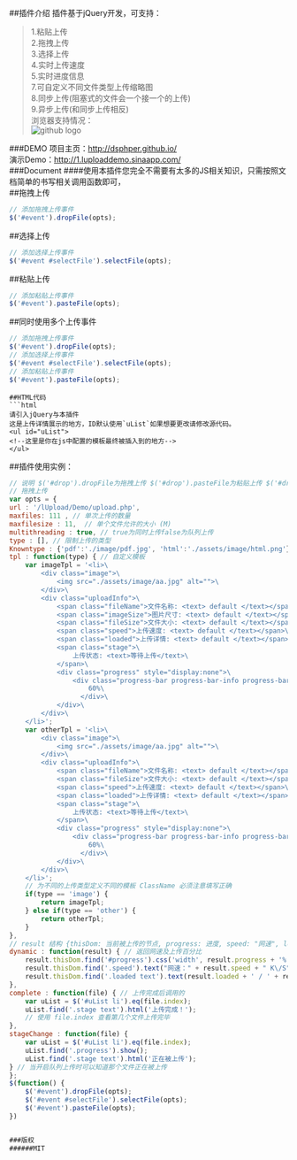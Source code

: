 ##插件介绍
插件基于jQuery开发，可支持：
>1.粘贴上传  
2.拖拽上传  
3.选择上传  
4.实时上传速度  
5.实时进度信息  
7.可自定义不同文件类型上传缩略图  
8.同步上传(阻塞式的文件会一个接一个的上传)  
9.异步上传(和同步上传相反)  
浏览器支持情况：  
![github logo](http://dsphper.github.io/assets/image/jianrong.gif)  

###DEMO
项目主页：http://dsphper.github.io/  
演示Demo：http://1.luploaddemo.sinaapp.com/  
###Document
####使用本插件您完全不需要有太多的JS相关知识，只需按照文档简单的书写相关调用函数即可，  
##拖拽上传
```javascript  
// 添加拖拽上传事件
$('#event').dropFile(opts);
```  
##选择上传
```javascript  
// 添加选择上传事件
$('#event #selectFile').selectFile(opts);
```  
##粘贴上传
```javascript  
// 添加粘贴上传事件	
$('#event').pasteFile(opts);
```  
##同时使用多个上传事件
```javascript
// 添加拖拽上传事件
$('#event').dropFile(opts);
// 添加选择上传事件
$('#event #selectFile').selectFile(opts);
// 添加粘贴上传事件	
$('#event').pasteFile(opts);

```

```  
##HTML代码
```html
请引入jQuery与本插件
这是上传详情展示的地方，ID默认使用`uList`如果想要更改请修改源代码。
<ul id="uList">
<!--这里是你在js中配置的模板最终被插入到的地方-->
</ul>
```

##插件使用实例：  

```javascript
// 说明 $('#drop').dropFile为拖拽上传 $('#drop').pasteFile为粘贴上传 $('#drop').selectFile 为选择上传
// 拖拽上传
var opts = {
url : '/lUpload/Demo/upload.php',
maxfiles: 111 , // 单次上传的数量
maxfilesize : 11,  // 单个文件允许的大小 (M)
multithreading : true, // true为同时上传false为队列上传
type : [], // 限制上传的类型
Knowntype : {'pdf':'./image/pdf.jpg', 'html':'./assets/image/html.png'}, // 根据不同上传类型设置缩略图
tpl : function(type) { // 自定义模板
	var imageTpl = '<li>\
		<div class="image">\
			<img src="./assets/image/aa.jpg" alt="">\
		</div>\
		<div class="uploadInfo">\
			<span class="fileName">文件名称: <text> default </text></span>\
			<span class="imageSize">图片尺寸: <text> default </text></span>\
			<span class="fileSize">文件大小: <text> default </text></span>\
			<span class="speed">上传速度: <text> default </text></span>\
			<span class="loaded">上传详情: <text> default </text></span>\
			<span class="stage">\
				上传状态: <text>等待上传</text>\
			</span>\
			<div class="progress" style="display:none">\
				<div class="progress-bar progress-bar-info progress-bar-striped active" role="progressbar" aria-valuenow="60" aria-valuemin="0" aria-valuemax="100" style="width: 60%;" id="progress">\
				    60%\
				  </div>\
			</div>\
		</div>\
	</li>';
	var otherTpl = '<li>\
		<div class="image">\
			<img src="./assets/image/aa.jpg" alt="">\
		</div>\
		<div class="uploadInfo">\
			<span class="fileName">文件名称: <text> default </text></span>\
			<span class="fileSize">文件大小: <text> default </text></span>\
			<span class="speed">上传速度: <text> default </text></span>\
			<span class="loaded">上传详情: <text> default </text></span>\
			<span class="stage">\
				上传状态: <text>等待上传</text>\
			</span>\
			<div class="progress" style="display:none">\
				<div class="progress-bar progress-bar-info progress-bar-striped active" role="progressbar" aria-valuenow="60" aria-valuemin="0" aria-valuemax="100" style="width: 60%;" id="progress">\
				    60%\
				  </div>\
			</div>\
		</div>\
	</li>';
	// 为不同的上传类型定义不同的模板 ClassName 必须注意填写正确
	if(type == 'image') {
		return imageTpl;
	} else if(type == 'other') {
		return otherTpl;
	}
},
// result 结构 {thisDom: 当前被上传的节点, progress: 进度, speed: "网速", loaded: "已上传的大小 992 KB"}
dynamic : function(result) { // 返回网速及上传百分比
	result.thisDom.find('#progress').css('width', result.progress + '%').html(result.progress + '%');
	result.thisDom.find('.speed').text("网速：" + result.speed + " K\/S");
	result.thisDom.find('.loaded text').text(result.loaded + ' / ' + result.total);
},
complete : function(file) { // 上传完成后调用的
	var uList = $('#uList li').eq(file.index);
	uList.find('.stage text').html('上传完成！');
	// 使用 file.index 查看第几个文件上传完毕
},
stageChange : function(file) {
	var uList = $('#uList li').eq(file.index);
	uList.find('.progress').show();
	uList.find('.stage text').html('正在被上传');
} // 当开启队列上传时可以知道那个文件正在被上传
};
$(function() {
	$('#event').dropFile(opts);	
	$('#event #selectFile').selectFile(opts);	
	$('#event').pasteFile(opts);	
})


###版权
######MIT
